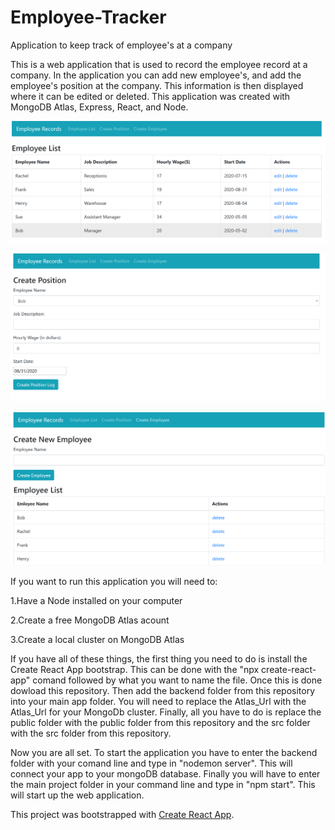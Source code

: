 # Employee-Tracker
Application to keep track of employee's at a company

This is a web application that is used to record the employee record at a company.  In the application you can add new employee's, and add the employee's position at the company.  This information is then displayed where it can be edited or deleted.  This application was created with MongoDB Atlas, Express, React, and Node.

![](images/Mern.PNG)

![](images/Mern2.PNG)

![](images/Mern3.PNG)


If you want to run this application you will need to:

1.Have a Node installed on your computer

2.Create a free MongoDB Atlas acount

3.Create a local cluster on MongoDB Atlas

If you have all of these things, the first thing you need to do is install the Create React App bootstrap. 
This can be done with the "npx create-react-app" comand followed by what you want to name the file.  Once this is done dowload this repository.  Then add the backend folder from this repository into your main app folder.  You will need to replace the Atlas_Url with the Atlas_Url for your MongoDb cluster.  Finally, all you have to do is replace the public folder with the public folder from this repository and the src folder with the src folder from this repository.

Now you are all set.  To start the application you have to enter the backend folder with your comand line and type in "nodemon server".  This will connect your app to your mongoDB database.  Finally you will have to enter the main project folder in your command line and type in "npm start".  This will start up the web application.

This project was bootstrapped with [Create React App](https://github.com/facebook/create-react-app).
